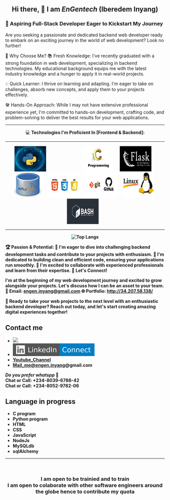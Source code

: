 ## <p align="center"> Hi there, 👋  I am <i><span font-size="50px">EnGentech</i> (Iberedem Inyang) </p>
### 🌟 Aspiring Full-Stack Developer Eager to Kickstart My Journey
Are you seeking a passionate and dedicated backend web developer ready to embark on an exciting journey in the world of web development? Look no further!

🚀 Why Choose Me?
📚 Fresh Knowledge: I've recently graduated with a strong foundation in web development, specializing in backend technologies. My educational background equips me with the latest industry knowledge and a hunger to apply it in real-world projects.

💡 Quick Learner: I thrive on learning and adapting. I'm eager to take on challenges, absorb new concepts, and apply them to your projects effectively.

🛠️ Hands-On Approach: While I may not have extensive professional experience yet, I'm committed to hands-on development, crafting code, and problem-solving to deliver the best results for your web applications.

<div align='center'>
  <p>
  <hr>
    💻 <b>Technologies I'm Proficient In [Frontend & Backend]:<b><hr>
  </p>
  <p align="center">
    <img src="python.jpg" alt="Alt Text" width="100px" height="80px" style="margin-right: 100px">&nbsp;&nbsp;&nbsp;&nbsp;
    <img src="c_language.jpeg" alt="Alt Text" width="100px" height="80px">&nbsp;&nbsp;&nbsp;&nbsp;
    <img src="flask.webp" alt="Alt Text" width="100px" height="80px">&nbsp;&nbsp;&nbsp;&nbsp;
    <img src="mysql.jpeg" alt="Alt Text" width="100px" height="80px">&nbsp;&nbsp;&nbsp;&nbsp;
    <img src="frontends.jpg" alt="Alt Text" width="100px" height="80px">&nbsp;&nbsp;&nbsp;&nbsp;
    <img src="git_github.png" alt="Alt Text" width="100px" height="80px">&nbsp;&nbsp;&nbsp;&nbsp;
    <img src="linux.jpeg" alt="Alt Text" width="100px" height="80px">&nbsp;&nbsp;&nbsp;&nbsp;
    <img src="bash.jpeg" alt="Alt Text" width="100px" height="80px">&nbsp;&nbsp;&nbsp;&nbsp;
  </p>
  <hr>
  
</div>

<div align='center'>

![Top Langs](https://github-readme-stats.vercel.app/api/top-langs/?username=EnGentech&layout=compact&theme=dark)

</div>



🏆 Passion & Potential:
🌟 I'm eager to dive into challenging backend development tasks and contribute to your projects with enthusiasm.
🌟 I'm dedicated to building clean and efficient code, ensuring your applications run smoothly.
🌟 I'm excited to collaborate with experienced professionals and learn from their expertise.
🔗 Let's Connect!

I'm at the beginning of my web development journey and excited to grow alongside your projects. Let's discuss how I can be an asset to your team.
📧 Email: engen.inyang@gmail.com 
🌐 Portfolio: http://34.207.58.138/

🚀 Ready to take your web projects to the next level with an enthusiastic backend developer? Reach out today, and let's start creating amazing digital experiences together!


## Contact me
* <a href="https://www.linkedin.com/in/iberedem-inyang-3b88ba223/"><img src="https://img.shields.io/badge/LinkedIn-Connect-blue?style=flat-square&logo=linkedin">
* <a href="https://web.facebook.com/engr.gentle.1/"><img src="LinkedIn-Connect-blue.svg">
* <a href="https://www.youtube.com/channel/UCYmk2Fu0B1nre0N2Q05Zp_A">Youtube_Channel
* <a href=“mailto:engen.inyang@email.com”>Mail_me@engen.inyang@gmail.com</a>

_Do you prefer <i>whatspp</i>_ 🤔<br>
<b>Chat or Call: +234-8039-6788-42</b><br>
<b>Chat or Call: +234-8052-9782-06</b>
  
  
  ## Language in progress
 * C program
 * Python program
 * HTML
 * CSS
 * JavaScript
 * NodeJs
 * MySQLdb
 * sqlAlchemy
  <hr><br>
  
 ### <p align="center"> I am open to be trainied and to train  <br>I am open to colaborate with other software engineers around the globe hence to contribute my quota </p>
<!--
**EnGentech/EnGentech** is a ✨ _special_ ✨ repository because its `README.md` (this file) appears on your GitHub profile.

Here are some ideas to get you started:

- 🔭 I’m currently working on ...
- 🌱 I’m currently learning ...
- 👯 I’m looking to collaborate on ...
- 🤔 I’m looking for help with ...
- 💬 Ask me about ...
- 📫 How to reach me: ...
- 😄 Pronouns: ...
- ⚡ Fun fact: ...
-->
